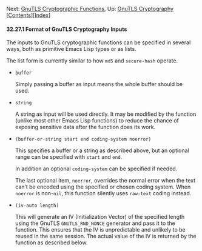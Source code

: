 <!-- This is the GNU Emacs Lisp Reference Manual
corresponding to Emacs version 27.2.

Copyright (C) 1990-1996, 1998-2021 Free Software Foundation,
Inc.

Permission is granted to copy, distribute and/or modify this document
under the terms of the GNU Free Documentation License, Version 1.3 or
any later version published by the Free Software Foundation; with the
Invariant Sections being "GNU General Public License," with the
Front-Cover Texts being "A GNU Manual," and with the Back-Cover
Texts as in (a) below.  A copy of the license is included in the
section entitled "GNU Free Documentation License."

(a) The FSF's Back-Cover Text is: "You have the freedom to copy and
modify this GNU manual.  Buying copies from the FSF supports it in
developing GNU and promoting software freedom." -->

<!-- Created by GNU Texinfo 6.7, http://www.gnu.org/software/texinfo/ -->

Next: [GnuTLS Cryptographic Functions](GnuTLS-Cryptographic-Functions.html), Up: [GnuTLS Cryptography](GnuTLS-Cryptography.html)   \[[Contents](index.html#SEC_Contents "Table of contents")]\[[Index](Index.html "Index")]

#### 32.27.1 Format of GnuTLS Cryptography Inputs

The inputs to GnuTLS cryptographic functions can be specified in several ways, both as primitive Emacs Lisp types or as lists.

The list form is currently similar to how `md5` and `secure-hash` operate.

*   `buffer`

    Simply passing a buffer as input means the whole buffer should be used.

*   `string`

    A string as input will be used directly. It may be modified by the function (unlike most other Emacs Lisp functions) to reduce the chance of exposing sensitive data after the function does its work.

*   `(buffer-or-string start end coding-system noerror)`

    This specifies a buffer or a string as described above, but an optional range can be specified with `start` and `end`.

    In addition an optional `coding-system` can be specified if needed.

    The last optional item, `noerror`, overrides the normal error when the text can’t be encoded using the specified or chosen coding system. When `noerror` is non-`nil`, this function silently uses `raw-text` coding instead.

*   `(iv-auto length)`

    This will generate an IV (Initialization Vector) of the specified length using the GnuTLS `GNUTLS_RND_NONCE` generator and pass it to the function. This ensures that the IV is unpredictable and unlikely to be reused in the same session. The actual value of the IV is returned by the function as described below.
